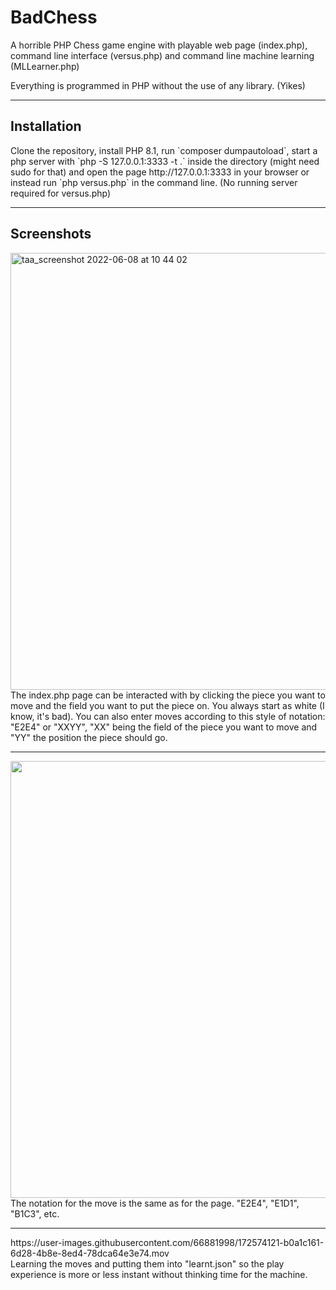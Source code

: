 # BadChess
A horrible PHP Chess game engine with playable web page (index.php), command line interface (versus.php) and command line machine learning (MLLearner.php)

Everything is programmed in PHP without the use of any library. (Yikes)

<hr>
<h2>Installation</h2>
Clone the repository, install PHP 8.1, run `composer dumpautoload`, start a php server with `php -S 127.0.0.1:3333 -t .` inside the directory (might need sudo for that) and open the page http://127.0.0.1:3333 in your browser or instead run `php versus.php` in the command line. (No running server required for versus.php)

<hr>
<h2>Screenshots</h2>

<img width="699" alt="taa_screenshot 2022-06-08 at 10 44 02" src="https://user-images.githubusercontent.com/66881998/172573236-961a7c8e-9525-4240-8d51-aec25e9568b8.png">
The index.php page can be interacted with by clicking the piece you want to move and the field you want to put the piece on. You always start as white (I know, it's bad). 
You can also enter moves according to this style of notation: "E2E4" or "XXYY", "XX" being the field of the piece you want to move and "YY" the position the piece should go.
<hr>
<img width="699" src="https://user-images.githubusercontent.com/66881998/172573308-a09e45be-e1aa-4817-8806-b6a0ca15433f.png">
The notation for the move is the same as for the page. "E2E4", "E1D1", "B1C3", etc.<hr>
https://user-images.githubusercontent.com/66881998/172574121-b0a1c161-6d28-4b8e-8ed4-78dca64e3e74.mov<br>
Learning the moves and putting them into "learnt.json" so the play experience is more or less instant without thinking time for the machine.
